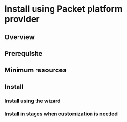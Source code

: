 # Install using Packet platform provider

## Overview

## Prerequisite

## Minimum resources

## Install

### Install using the wizard

### Install in stages when customization is needed
